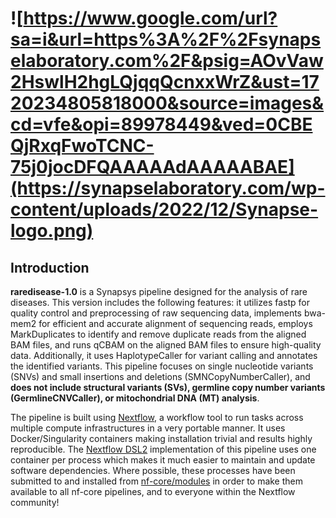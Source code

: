 # ![https://www.google.com/url?sa=i&url=https%3A%2F%2Fsynapselaboratory.com%2F&psig=AOvVaw2HswlH2hgLQjqqQcnxxWrZ&ust=1720234805818000&source=images&cd=vfe&opi=89978449&ved=0CBEQjRxqFwoTCNC-75j0jocDFQAAAAAdAAAAABAE](https://synapselaboratory.com/wp-content/uploads/2022/12/Synapse-logo.png)

## Introduction

**raredisease-1.0** is a Synapsys pipeline designed for the analysis of rare diseases. This version includes the following features: it utilizes fastp for quality control and preprocessing of raw sequencing data, implements bwa-mem2 for efficient and accurate alignment of sequencing reads, employs MarkDuplicates to identify and remove duplicate reads from the aligned BAM files, and runs qCBAM on the aligned BAM files to ensure high-quality data. Additionally, it uses HaplotypeCaller for variant calling and annotates the identified variants. This pipeline focuses on single nucleotide variants (SNVs) and small insertions and deletions (SMNCopyNumberCaller), and **does not include structural variants (SVs), germline copy number variants (GermlineCNVCaller), or mitochondrial DNA (MT) analysis**.

The pipeline is built using [Nextflow](https://www.nextflow.io), a workflow tool to run tasks across multiple compute infrastructures in a very portable manner. It uses Docker/Singularity containers making installation trivial and results highly reproducible. The [Nextflow DSL2](https://www.nextflow.io/docs/latest/dsl2.html) implementation of this pipeline uses one container per process which makes it much easier to maintain and update software dependencies. Where possible, these processes have been submitted to and installed from [nf-core/modules](https://github.com/nf-core/modules) in order to make them available to all nf-core pipelines, and to everyone within the Nextflow community!
